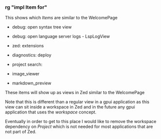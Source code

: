 
### rg "impl Item for"

This shows which *Items* are similar to the WelcomePage

- debug: open syntax tree view   
- debug: open language server logs - LspLogView
- zed: extensions   
- diagnostics: deploy   
- project search:   

- image_viewer  
- markdown_preview

These items will show up as views in Zed similar to the WelcomePage

Note that this is different than a regular view in a gpui application
as this view can sit inside a workspace in Zed and in the future
any gpui application that uses the *workspace* concept.

Eventually in order to get to this place I would like to remove the workspace
dependency on *Project* which is not needed for most applications that are
not part of Zed.
